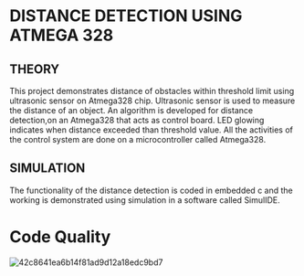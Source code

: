 # DISTANCE DETECTION USING ATMEGA 328
## THEORY
This project demonstrates distance of obstacles within threshold limit using ultrasonic sensor on Atmega328 chip. Ultrasonic sensor is used to measure the distance of an object. An algorithm is developed for distance detection,on an Atmega328 that acts as control board. LED glowing indicates when distance exceeded than threshold value. All the activities of the control system are done on a microcontroller called Atmega328.
## SIMULATION
The functionality of the distance detection is coded in embedded c and the working is demonstrated using simulation in a software called SimulIDE.

# Code Quality
![42c8641ea6b14f81ad9d12a18edc9bd7](https://user-images.githubusercontent.com/101172144/164996582-bf10af67-c6d9-4140-a161-3455263f0f86.svg)
